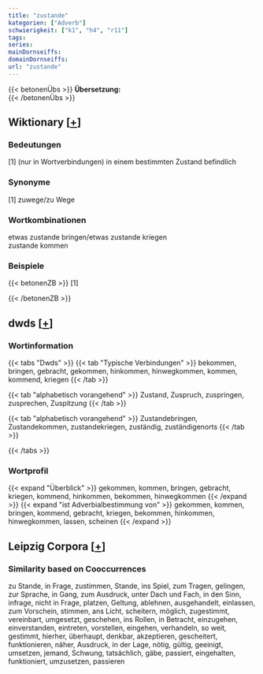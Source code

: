 ```yaml
---
title: "zustande"
kategorien: ["Adverb"]
schwierigkeit: ["k1", "h4", "r11"]
tags:
series:
mainDornseiffs:
domainDornseiffs:
url: "zustande"
---
```


{{< betonenÜbs >}}
**Übersetzung:**  
{{< /betonenÜbs >}}

## Wiktionary [[+](https://de.wiktionary.org/wiki/zustande)]

### Bedeutungen
[1] (nur in Wortverbindungen) in einem bestimmten Zustand befindlich  

### Synonyme
[1] zuwege/zu Wege  

### Wortkombinationen
etwas zustande bringen/etwas zustande kriegen  
zustande kommen  

### Beispiele
{{< betonenZB >}}
[1]  

{{< /betonenZB >}}


## dwds [[+](https://www.dwds.de/wb/zustande)]

### Wortinformation
{{< tabs "Dwds" >}}
{{< tab "Typische Verbindungen" >}}
bekommen, bringen, gebracht, gekommen, hinkommen, hinwegkommen, kommen, kommend, kriegen
{{< /tab >}}

{{< tab "alphabetisch vorangehend" >}}
Zustand, Zuspruch, zuspringen, zusprechen, Zuspitzung
{{< /tab >}}

{{< tab "alphabetisch vorangehend" >}}
Zustandebringen, Zustandekommen, zustandekriegen, zuständig, zuständigenorts
{{< /tab >}}

{{< /tabs >}}

### Wortprofil
{{< expand "Überblick" >}} gekommen, kommen, bringen, gebracht, kriegen, kommend, hinkommen, bekommen, hinwegkommen {{< /expand >}}
{{< expand "ist Adverbialbestimmung von" >}} gekommen, kommen, bringen, kommend, gebracht, kriegen, bekommen, hinkommen, hinwegkommen, lassen, scheinen {{< /expand >}}

## Leipzig Corpora [[+](https://corpora.uni-leipzig.de/en/res?word=zustande&corpusId=deu_newscrawl-public_2018)]


### Similarity based on Cooccurrences
zu Stande, in Frage, zustimmen, Stande, ins Spiel, zum Tragen, gelingen, zur Sprache, in Gang, zum Ausdruck, unter Dach und Fach, in den Sinn, infrage, nicht in Frage, platzen, Geltung, ablehnen, ausgehandelt, einlassen, zum Vorschein, stimmen, ans Licht, scheitern, möglich, zugestimmt, vereinbart, umgesetzt, geschehen, ins Rollen, in Betracht, einzugehen, einverstanden, eintreten, vorstellen, eingehen, verhandeln, so weit, gestimmt, hierher, überhaupt, denkbar, akzeptieren, gescheitert, funktionieren, näher, Ausdruck, in der Lage, nötig, gültig, geeinigt, umsetzen, jemand, Schwung, tatsächlich, gäbe, passiert, eingehalten, funktioniert, umzusetzen, passieren

